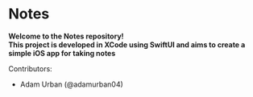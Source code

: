 # Notes  
  
**Welcome to the Notes repository!  
This project is developed in XCode using SwiftUI and aims to create a simple iOS app for taking notes**  
  
Contributors:  
- Adam Urban (@adamurban04)

